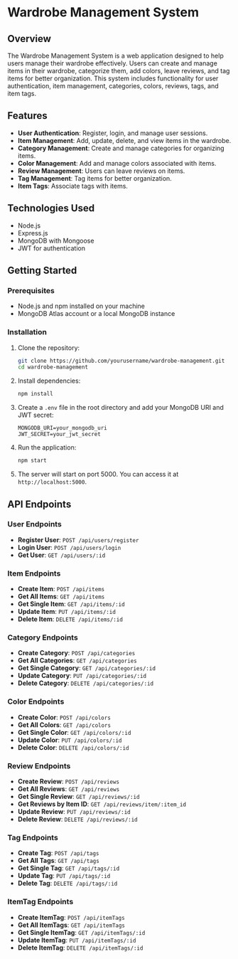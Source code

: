 # Wardrobe Management System

## Overview

The Wardrobe Management System is a web application designed to help users manage their wardrobe effectively. Users can create and manage items in their wardrobe, categorize them, add colors, leave reviews, and tag items for better organization. This system includes functionality for user authentication, item management, categories, colors, reviews, tags, and item tags.

## Features

- **User Authentication**: Register, login, and manage user sessions.
- **Item Management**: Add, update, delete, and view items in the wardrobe.
- **Category Management**: Create and manage categories for organizing items.
- **Color Management**: Add and manage colors associated with items.
- **Review Management**: Users can leave reviews on items.
- **Tag Management**: Tag items for better organization.
- **Item Tags**: Associate tags with items.

## Technologies Used

- Node.js
- Express.js
- MongoDB with Mongoose
- JWT for authentication

## Getting Started

### Prerequisites

- Node.js and npm installed on your machine
- MongoDB Atlas account or a local MongoDB instance

### Installation

1. Clone the repository:
    ```sh
    git clone https://github.com/yourusername/wardrobe-management.git
    cd wardrobe-management
    ```

2. Install dependencies:
    ```sh
    npm install
    ```

3. Create a `.env` file in the root directory and add your MongoDB URI and JWT secret:
    ```env
    MONGODB_URI=your_mongodb_uri
    JWT_SECRET=your_jwt_secret
    ```

4. Run the application:
    ```sh
    npm start
    ```

5. The server will start on port 5000. You can access it at `http://localhost:5000`.

## API Endpoints

### User Endpoints

- **Register User**: `POST /api/users/register`
- **Login User**: `POST /api/users/login`
- **Get User**: `GET /api/users/:id`

### Item Endpoints

- **Create Item**: `POST /api/items`
- **Get All Items**: `GET /api/items`
- **Get Single Item**: `GET /api/items/:id`
- **Update Item**: `PUT /api/items/:id`
- **Delete Item**: `DELETE /api/items/:id`

### Category Endpoints

- **Create Category**: `POST /api/categories`
- **Get All Categories**: `GET /api/categories`
- **Get Single Category**: `GET /api/categories/:id`
- **Update Category**: `PUT /api/categories/:id`
- **Delete Category**: `DELETE /api/categories/:id`

### Color Endpoints

- **Create Color**: `POST /api/colors`
- **Get All Colors**: `GET /api/colors`
- **Get Single Color**: `GET /api/colors/:id`
- **Update Color**: `PUT /api/colors/:id`
- **Delete Color**: `DELETE /api/colors/:id`

### Review Endpoints

- **Create Review**: `POST /api/reviews`
- **Get All Reviews**: `GET /api/reviews`
- **Get Single Review**: `GET /api/reviews/:id`
- **Get Reviews by Item ID**: `GET /api/reviews/item/:item_id`
- **Update Review**: `PUT /api/reviews/:id`
- **Delete Review**: `DELETE /api/reviews/:id`

### Tag Endpoints

- **Create Tag**: `POST /api/tags`
- **Get All Tags**: `GET /api/tags`
- **Get Single Tag**: `GET /api/tags/:id`
- **Update Tag**: `PUT /api/tags/:id`
- **Delete Tag**: `DELETE /api/tags/:id`

### ItemTag Endpoints

- **Create ItemTag**: `POST /api/itemTags`
- **Get All ItemTags**: `GET /api/itemTags`
- **Get Single ItemTag**: `GET /api/itemTags/:id`
- **Update ItemTag**: `PUT /api/itemTags/:id`
- **Delete ItemTag**: `DELETE /api/itemTags/:id`
